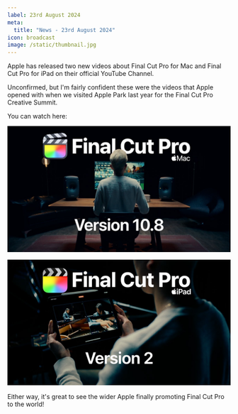 ```yaml
---
label: 23rd August 2024
meta:
  title: "News - 23rd August 2024"
icon: broadcast
image: /static/thumbnail.jpg
---
```


Apple has released two new videos about Final Cut Pro for Mac and Final Cut Pro for iPad on their official YouTube Channel.

Unconfirmed, but I'm fairly confident these were the videos that Apple opened with when we visited Apple Park last year for the Final Cut Pro Creative Summit.

You can watch here:

[![](/static/youtube-fcp-for-mac-apple.jpeg)](https://www.youtube.com/watch?v=dy3k9M8kqu0)

[![](/static/youtube-fcp-for-ipad-apple.jpeg)](https://www.youtube.com/watch?v=5IshJoOuIJQ)

Either way, it's great to see the wider Apple finally promoting Final Cut Pro to the world!